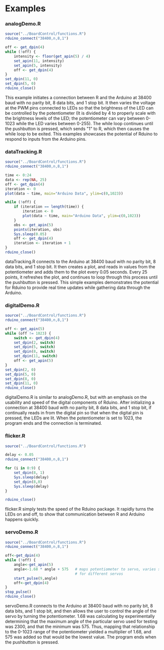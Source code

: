# Examples

### analogDemo.R
``` R
source("../BoardControl/functions.R")
rduino_connect("38400,n,8,1")

off <- get_dpin(4)
while (!off) {
	intensity <- floor(get_apin(5) / 4)
	set_apin(11, intensity)
	set_apin(5, intensity)
	off <- get_dpin(4)
}
set_dpin(11, 0)
set_dpin(5, 0)
rduino_close()

```
This example initiates a connection between R and the Arduino at 38400 baud with no parity bit, 8 data bits, and 1 stop bit. It then varies the voltage at the PWM pins connected to LEDs so that the brightness of the LED can be controlled by the potentiometer (It is divided by 4 to properly scale with the brightness levels of the LED; the potentiometer can vary between 0-1023 while the LED varies between 0-255). The while loop continues until the pushbutton is pressed, which sends "1" to R, which then causes the while loop to be exited. This examples showcases the potential of Rduino to respond to inputs from the Arduino pins.

### dataTracking.R
```R
source("../BoardControl/functions.R")
rduino_connect("38400,n,8,1")

time <- 0:24
data <- rep(NA, 25)
off <- get_dpin(4)
iteration <- 0
plot(data ~ time, main="Arduino Data", ylim=c(0,1023))

while (!off) {
	if (iteration == length(time)) {
		iteration <- 0
		plot(data ~ time, main="Arduino Data", ylim=c(0,1023))
	}
	obs <- get_apin(5)
	points(iteration, obs)
	Sys.sleep(0.05)
	off <- get_dpin(4)
	iteration <- iteration + 1
}
rduino_close()
```
dataTracking.R connects to the Arduino at 38400 baud with no parity bit, 8 data bits, and 1 stop bit. It then creates a plot, and reads in values from the potentiometer and adds them to the plot every 0.05 seconds. Every 25 points, it refreshes the plot, and continues to loop through this process until the pushbutton is pressed. This simple examples demonstrates the potential for Rduino to provide real time updates while gathering data through the Arduino. 

### digitalDemo.R
```R
source("../BoardControl/functions.R")
rduino_connect("38400,n,8,1")

off <- get_apin(5)
while (off != 1023) {
	switch <- get_dpin(4)
	set_dpin(2, switch)
	set_dpin(5, switch)
	set_dpin(8, switch)
	set_dpin(11, switch)
	off <- get_apin(5)
}	
set_dpin(2, 0)
set_dpin(5, 0)
set_dpin(8, 0)
set_dpin(11, 0)
rduino_close()
```
digitalDemo.R is similar to analogDemo.R, but with an emphasis on the usability and speed of the digital components of Rduino. After initializing a connection at 38400 baud with no parity bit, 8 data bits, and 1 stop bit, if continually reads in from the digital pin so that when the digital pin is pressed, the LEDs are lit. When the potentiometer is set to 1023, the program ends and the connection is terminated. 

### flicker.R
```R
source("../BoardControl/functions.R")

delay <- 0.05
rduino_connect("38400,n,8,1")

for (i in 0:9) {
	set_dpin(8, 1)
	Sys.sleep(delay)
	set_dpin(8,0)
	Sys.sleep(delay)
}

rduino_close()
```
flicker.R simply tests the speed of the Rduino package. It rapidly turns the LEDs on and off, to show that communication between R and Arduino happens quickly.

### servoDemo.R
```R
source("../BoardControl/functions.R")
rduino_connect("38400,n,8,1")

off<-get_dpin(4)
while (!off) {
	angle<-get_apin(5)
	angle<-1.68 * angle + 575	# maps potentiometer to servo, varies slightly	
					            # for different servos
	start_pulse(9,angle)
	off<-get_dpin(4)
}
stop_pulse()
rduino_close()
```
servoDemo.R connects to the Arduino at 38400 baud with no parity bit, 8 data bits, and 1 stop bit, and then allows the user to control the angle of the servo by turning the potentiometer. 1.68 was calculating by experimentally determining that the maximum angle of the particular servo used for testing was 2300, and that the minimum was 575. Thus, mapping that relationship to the 0-1023 range of the potentiometer yielded a multiplier of 1.68, and 575 was added so that would be the lowest value. The program ends when the pushbutton is pressed.
